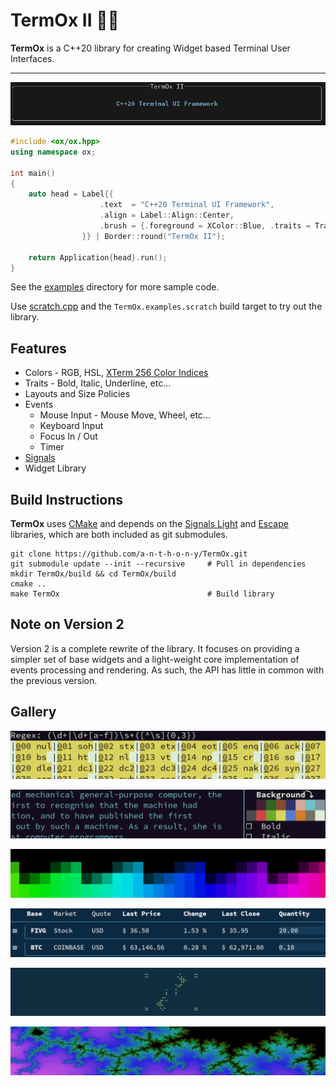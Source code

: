 # TermOx II 🐂🐂

**TermOx** is a C++20 library for creating Widget based Terminal User Interfaces.

----

<p align="center">
  <img src="docs/img/label.png">
</p>

```cpp
#include <ox/ox.hpp>
using namespace ox;

int main()
{
    auto head = Label{{
                    .text  = "C++20 Terminal UI Framework",
                    .align = Label::Align::Center,
                    .brush = {.foreground = XColor::Blue, .traits = Trait::Bold},
                }} | Border::round("TermOx II");

    return Application{head}.run();
}
```

See the [examples](examples) directory for more sample code.

Use [scratch.cpp](examples/scratch.cpp) and the `TermOx.examples.scratch` build target
to try out the library.

## Features

- Colors - RGB, HSL, [XTerm 256 Color Indices](https://jonasjacek.github.io/colors/)
- Traits - Bold, Italic, Underline, etc...
- Layouts and Size Policies
- Events
    - Mouse Input - Mouse Move, Wheel, etc...
    - Keyboard Input
    - Focus In / Out
    - Timer
- [Signals](https://github.com/a-n-t-h-o-n-y/signals-light) 
- Widget Library

## Build Instructions

**TermOx** uses [CMake](https://cmake.org/) and depends on the [Signals
Light](https://github.com/a-n-t-h-o-n-y/signals-light) and
[Escape](https://github.com/a-n-t-h-o-n-y/Escape) libraries, which are both included as
git submodules.

    git clone https://github.com/a-n-t-h-o-n-y/TermOx.git
    git submodule update --init --recursive     # Pull in dependencies
    mkdir TermOx/build && cd TermOx/build
    cmake ..
    make TermOx                                 # Build library

## Note on Version 2

Version 2 is a complete rewrite of the library. It focuses on providing a simpler set of
base widgets and a light-weight core implementation of events processing and rendering.
As such, the API has little in common with the previous version.

## Gallery

<p align="center">
  <img src="docs/img/custom.png">
</p>
<p align="center">
  <img src="docs/img/library.png">
</p>
<p align="center">
  <img src="docs/img/colors.png">
</p>
<p align="center">
  <img src="docs/img/combinations.png">
</p>
<p align="center">
  <img src="docs/img/animation.gif">
</p>
<p align="center">
  <img src="docs/img/fractal.png">
</p>